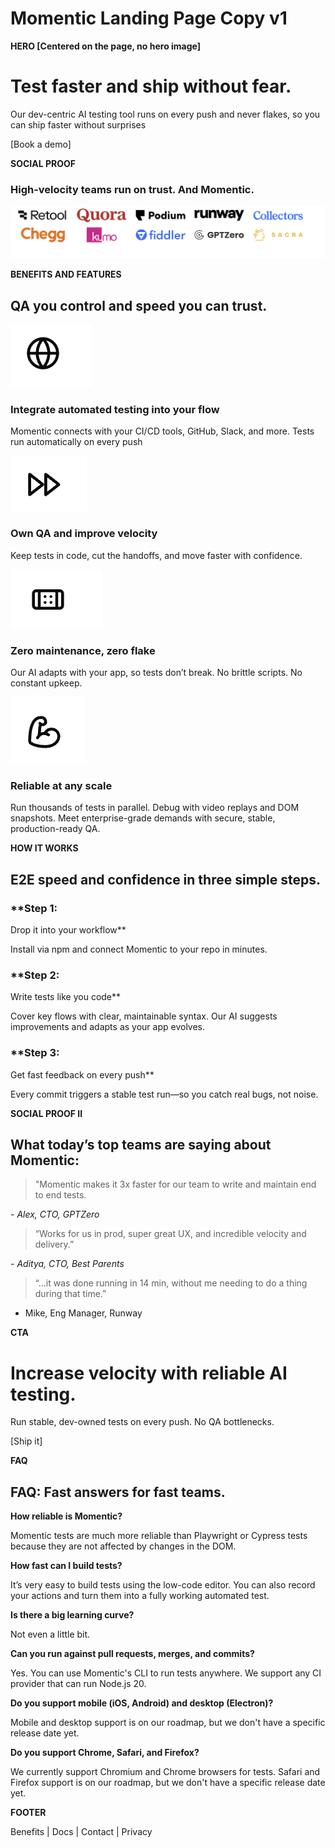 # Momentic Landing Page Copy v1

**HERO [Centered on the page, no hero image]**

# Test faster and ship without fear.

Our dev-centric AI testing tool runs on every push and never flakes, so you can ship faster without surprises

[Book a demo]

**SOCIAL PROOF**

### High-velocity teams run on trust. And Momentic.

![Screenshot 2025-05-08 at 1.14.42 PM.png](./Screenshot_2025-05-08_at_1.14.42_PM.png)

**BENEFITS AND FEATURES**

## **QA you control and speed you can trust.**

![Screenshot 2025-05-08 at 1.46.05 PM.png](./Screenshot_2025-05-08_at_1.46.05_PM.png)

### **Integrate automated testing into your flow**

Momentic connects with your CI/CD tools, GitHub, Slack, and more. Tests run  automatically on every push

![Screenshot 2025-05-08 at 1.45.36 PM.png](./Screenshot_2025-05-08_at_1.45.36_PM.png)

### **Own QA and improve velocity**

Keep tests in code, cut the handoffs, and move faster with confidence.

![Screenshot 2025-05-08 at 1.45.01 PM.png](./Screenshot_2025-05-08_at_1.45.01_PM.png)

### **Zero maintenance, zero flake**

Our AI adapts with your app, so tests don’t break. No brittle scripts. No constant upkeep.

![Screenshot 2025-05-08 at 1.46.30 PM.png](./Screenshot_2025-05-08_at_1.46.30_PM.png)

### **Reliable at any scale**

Run thousands of tests in parallel. Debug with video replays and DOM snapshots. Meet enterprise-grade demands with secure, stable, production-ready QA.

**HOW IT WORKS**

## E2E speed and confidence in three simple steps.

### **Step 1:
Drop it into your workflow**

Install via npm and connect Momentic to your repo in minutes.

### **Step 2:
Write tests like you  code**

Cover key flows with clear, maintainable syntax. Our AI suggests improvements and adapts as your app evolves.

### **Step 3:
Get fast feedback on every push**

Every commit triggers a stable test run—so you catch real bugs, not noise.

**SOCIAL PROOF II**

## What today’s top teams are saying about Momentic:

> "Momentic makes it 3x faster for our team to write and maintain end to end tests.
> 

*- Alex, CTO, GPTZero*

> “Works for us in prod, super great UX, and incredible velocity and delivery.”
> 

*- Aditya, CTO, Best Parents*

> “…it was done running in 14 min, without me needing to do a thing during that time.”
> 

- Mike, Eng Manager, Runway

**CTA**

# Increase velocity with reliable AI testing.

Run stable, dev-owned tests on every push. No QA bottlenecks.

[Ship it]

**FAQ**

## FAQ: Fast answers for fast teams.

**How reliable is Momentic?**

Momentic tests are much more reliable than Playwright or Cypress tests because they are not affected by changes in the DOM.

**How fast can I build tests?**

It’s very easy to build tests using the low-code editor. You can also record your actions and turn them into a fully working automated test.

**Is there a big learning curve?**

Not even a little bit.

**Can you run against pull requests, merges, and commits?**

Yes. You can use Momentic's CLI to run tests anywhere. We support any CI provider that can run Node.js 20.

**Do you support mobile (iOS, Android) and desktop (Electron)?**

Mobile and desktop support is on our roadmap, but we don't have a specific release date yet.

**Do you support Chrome, Safari, and Firefox?**

We currently support Chromium and Chrome browsers for tests. Safari and Firefox support is on our roadmap, but we don't have a specific release date yet.

**FOOTER**

Benefits | Docs | Contact | Privacy